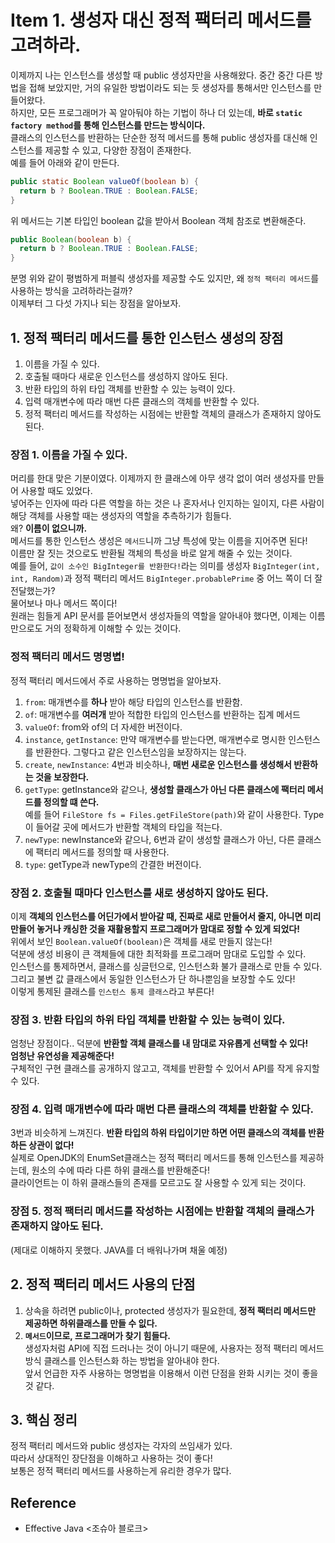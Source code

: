 # Item 1. 생성자 대신 정적 팩터리 메서드를 고려하라.

이제까지 나는 인스턴스를 생성할 때 public 생성자만을 사용해왔다. 중간 중간 다른 방법을 접해 보았지만, 거의 유일한 방법이라도 되는 듯 생성자를 통해서만 인스턴스를 만들어왔다. <br>
하지만, 모든 프로그래머가 꼭 알아둬야 하는 기법이 하나 더 있는데, **바로 `static factory method`를 통해 인스턴스를 만드는 방식이다.** <br>
클래스의 인스턴스를 반환하는 단순한 정적 메서드를 통해 public 생성자를 대신해 인스턴스를 제공할 수 있고, 다양한 장점이 존재한다. <br>
예를 들어 아래와 같이 만든다.
```java
public static Boolean valueOf(boolean b) {
  return b ? Boolean.TRUE : Boolean.FALSE;
}
```
위 메서드는 기본 타입인 boolean 값을 받아서 Boolean 객체 참조로 변환해준다. <br>
```java
public Boolean(boolean b) {
  return b ? Boolean.TRUE : Boolean.FALSE;
}
```
분명 위와 같이 평범하게 퍼블릭 생성자를 제공할 수도 있지만, 왜 `정적 팩터리 메서드`를 사용하는 방식을 고려하라는걸까? <br>
이제부터 그 다섯 가지나 되는 장점을 알아보자.

## 1. 정적 팩터리 메서드를 통한 인스턴스 생성의 장점
1. 이름을 가질 수 있다.
2. 호출될 때마다 새로운 인스턴스를 생성하지 않아도 된다.
3. 반환 타입의 하위 타입 객체를 반환할 수 있는 능력이 있다.
4. 입력 매개변수에 따라 매번 다른 클래스의 객체를 반환할 수 있다.
5. 정적 팩터리 메서드를 작성하는 시점에는 반환할 객체의 클래스가 존재하지 않아도 된다.


### 장점 1. 이름을 가질 수 있다.
머리를 한대 맞은 기분이였다. 이제까지 한 클래스에 아무 생각 없이 여러 생성자를 만들어 사용할 때도 있었다. <br>
넣어주는 인자에 따라 다른 역할을 하는 것은 나 혼자서나 인지하는 일이지, 다른 사람이 해당 객체를 사용할 때는 생성자의 역할을 추측하기가 힘들다. <br>
왜? **이름이 없으니까.** <br>
메서드를 통한 인스턴스 생성은 `메서드`니까 그냥 특성에 맞는 이름을 지어주면 된다! <br>
이름만 잘 짓는 것으로도 반환될 객체의 특성을 바로 알게 해줄 수 있는 것이다. <Br>
예를 들어, `값이 소수인 BigInteger를 반환한다!`라는 의미를 생성자 `BigInteger(int, int, Random)`과 정적 팩터리 메서드 `BigInteger.probablePrime` 중 어느 쪽이 더 잘 전달했는가? <br>
물어보나 마나 메서드 쪽이다! <br>
원래는 힘들게 API 문서를 뜯어보면서 생성자들의 역할을 알아내야 했다면, 이제는 이름만으로도 거의 정확하게 이해할 수 있는 것이다.

### 정적 팩터리 메서드 명명볍!
정적 팩터리 메서드에서 주로 사용하는 명명법을 알아보자.

1. `from`: 매개변수를 **하나** 받아 해당 타입의 인스턴스를 반환함.
2. `of`: 매개변수를 **여러개** 받아 적합한 타입의 인스턴스를 반환하는 집계 메서드
3. `valueOf`: from와 of의 더 자세한 버전이다.
4. `instance`, `getInstance`: 만약 매개변수를 받는다면, 매개변수로 명시한 인스턴스를 반환한다. 그렇다고 같은 인스턴스임을 보장하지는 않는다.
5. `create`, `newInstance`: 4번과 비슷하나, **매번 새로운 인스턴스를 생성해서 반환하는 것을 보장한다.**
6. `getType`: getInstance와 같으나, **생성할 클래스가 아닌 다른 클래스에 팩터리 메서드를 정의할 떄 쓴다.** <br> 예를 들어 `FileStore fs = Files.getFileStore(path)`와 같이 사용한다. Type이 들어갈 곳에 메서드가 반환할 객체의 타입을 적는다.
7. `newType`: newInstance와 같으나, 6번과 같이 생성할 클래스가 아닌, 다른 클래스에 팩터리 메서드를 정의할 때 사용한다.
8. `type`: getType과 newType의 간결한 버전이다.


### 장점 2. 호출될 때마다 인스턴스를 새로 생성하지 않아도 된다.

이제 **객체의 인스턴스를 어딘가에서 받아갈 때, 진짜로 새로 만들어서 줄지, 아니면 미리 만들어 놓거나 캐싱한 것을 재활용할지 프로그래머가 맘대로 정할 수 있게 되었다!** <br>
위에서 보인 `Boolean.valueOf(boolean)`은 객체를 새로 만들지 않는다! <br>
덕분에 생성 비용이 큰 객체들에 대한 최적화를 프로그래머 맘대로 도입할 수 있다. <br>
인스턴스를 통제하면서, 클래스를 싱글턴으로, 인스턴스화 불가 클래스로 만들 수 있다. 그리고 불변 값 클래스에서 동일한 인스턴스가 단 하나뿐임을 보장할 수도 있다! <br> 이렇게 통제된 클래스를 `인스턴스 통제 클래스`라고 부른다!

### 장점 3. 반환 타입의 하위 타입 객체를 반환할 수 있는 능력이 있다.
엄청난 장점이다.. 덕분에 **반환할 객체 클래스를 내 맘대로 자유롭게 선택할 수 있다!** <br>
**엄청난 유연성을 제공해준다!** <br>
구체적인 구현 클래스를 공개하지 않고고, 객체를 반환할 수 있어서 API를 작게 유지할 수 있다.

### 장점 4. 입력 매개변수에 따라 매번 다른 클래스의 객체를 반환할 수 있다.
3번과 비슷하게 느껴진다. **반환 타입의 하위 타입이기만 하면 어떤 클래스의 객체를 반환하든 상관이 없다!** <br>
실제로 OpenJDK의 EnumSet클래스는 정적 팩터리 메서드를 통해 인스턴스를 제공하는데, 원소의 수에 따라 다른 하위 클래스를 반환해준다! <br>
클라이언트는 이 하위 클래스들의 존재를 모르고도 잘 사용할 수 있게 되는 것이다.

### 장점 5. 정적 팩터리 메서드를 작성하는 시점에는 반환할 객체의 클래스가 존재하지 않아도 된다.
(제대로 이해하지 못했다. JAVA를 더 배워나가며 채울 예정)


## 2. 정적 팩터리 메서드 사용의 단점
1. 상속을 하려면 public이나, protected 생성자가 필요한데, **정적 팩터리 메서드만 제공하면 하위클래스를 만들 수 잆다.**
2. **`메서드`이므로, 프로그래머가 찾기 힘들다.** <br> 생성자처럼 API에 직접 드러나는 것이 아니기 때문에, 사용자는 정적 팩터리 메서드 방식 클래스를 인스턴스화 하는 방법을 알아내야 한다. <br> 앞서 언급한 자주 사용하는 명명법을 이용해서 이런 단점을 완화 시키는 것이 좋을것 같다.


## 3. 핵심 정리
정적 팩터리 메서드와 public 생성자는 각자의 쓰임새가 있다. <br>
따라서 상대적인 장단점을 이해하고 사용하는 것이 좋다! <br>
보통은 정적 팩터리 메서드를 사용하는게 유리한 경우가 많다.


## Reference
- Effective Java <조슈아 블로크>
